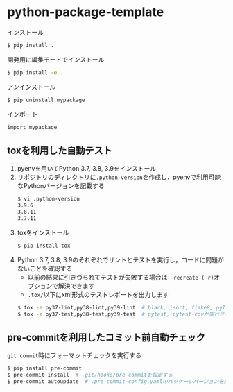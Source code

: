 # python-package-template

インストール
```sh
$ pip install .
```

開発用に編集モードでインストール
```sh
$ pip install -e .
```

アンインストール
```sh
$ pip uninstall mypackage
```

インポート
```sh
import mypackage
```

## toxを利用した自動テスト

1. pyenvを用いてPython 3.7, 3.8, 3.9をインストール
1. リポジトリのディレクトリに`.python-version`を作成し，pyenvで利用可能なPythonバージョンを記載する
    ```sh
    $ vi .python-version
    3.9.6
    3.8.11
    3.7.11
    ```
1. toxをインストール
    ```sh
    $ pip install tox
    ```
1. Python 3.7, 3.8, 3.9のそれぞれでリントとテストを実行し，コードに問題がないことを確認する
    - 以前の結果に引きづられてテストが失敗する場合は`--recreate (-r)`オプションで解決できます
    - `.tox/`以下にxml形式のテストレポートを出力します
    ```sh
    $ tox -e py37-lint,py38-lint,py39-lint  # black, isort, flake8, pylint, mypy, banditが実行されます
    $ tox -e py37-test,py38-test,py39-test  # pytest, pytest-covが実行されます
    ```

## pre-commitを利用したコミット前自動チェック

`git commit`時にフォーマットチェックを実行する
```sh
$ pip install pre-commit
$ pre-commit install  # .git/hooks/pre-commitを設定する
$ pre-commit autoupdate  # .pre-commit-config.yamlのパッケージバージョンを最新にする
```
